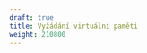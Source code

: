 ```yaml
---
draft: true
title: Vyžádání virtuální paměti
weight: 210800
---
```

<!-- 
Operační systémy skrz funkce OS API / syscalls umožňují programům:

- **vyžádat si další virtuální paměť**
- **vrátit již nepotřebnou virtuální paměti**


- Pro vyžádání paměti proces zavolá funkci OS API (nebo *syscall*) pro to určenou a při zavolání této funkce musí uvést **požadovaný počet bajtů**.
- Na obrázku níže je požadavek na 4 bajty.
- OS API ve virtuální paměti obstará **souvislý blok paměti** který procesu přiřadí.
- A následně na požadavek procesu odpoví **adresou na první bajt virtuální paměti**.
- Od této chvíle může proces jakkoliv využít 4 bajtový prostor - ukládat/číst si do něj hodnotu.

{{< figure align=center width=700 src="../prideleni.png" title="Vyžádání virtuální paměti" >}}






## Vrácení virtuální paměti

Jakmile se proces rozhodne, že nějaký kus paměti již dále nepotřebuje tak jej může uvolnit zavoláním další OS API funkce.

V tomto případě proces zavolá funkci, které předá **adresu prvního 


[^s]: *Souvislý = adresy jednotlivých bajtů jdou za sebou.*
-->